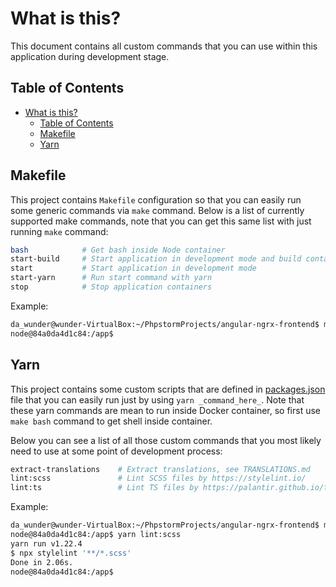 # What is this?

This document contains all custom commands that you can use within this
application during development stage.

## Table of Contents

* [What is this?](#what-is-this)
  * [Table of Contents](#table-of-contents)
  * [Makefile](#makefile)
  * [Yarn](#yarn)

## Makefile

This project contains `Makefile` configuration so that you can easily run
some generic commands via `make` command. Below is a list of currently
supported make commands, note that you can get this same list with just
running `make` command:

```bash
bash            # Get bash inside Node container
start-build     # Start application in development mode and build containers
start           # Start application in development mode
start-yarn      # Run start command with yarn
stop            # Stop application containers
```

Example:

```bash
da_wunder@wunder-VirtualBox:~/PhpstormProjects/angular-ngrx-frontend$ make bash
node@84a0da4d1c84:/app$
```

## Yarn

This project contains some custom scripts that are defined in [packages.json](../package.json)
file that you can easily run just by using `yarn _command_here_`. Note
that these yarn commands are mean to run inside Docker container, so first
use `make bash` command to get shell inside container.

Below you can see a list of all those custom commands that you most likely
need to use at some point of development process:

```bash
extract-translations    # Extract translations, see TRANSLATIONS.md
lint:scss               # Lint SCSS files by https://stylelint.io/
lint:ts                 # Lint TS files by https://palantir.github.io/tslint/
```

Example:

```bash
da_wunder@wunder-VirtualBox:~/PhpstormProjects/angular-ngrx-frontend$ make bash
node@84a0da4d1c84:/app$ yarn lint:scss
yarn run v1.22.4
$ npx stylelint '**/*.scss'
Done in 2.06s.
node@84a0da4d1c84:/app$
```
